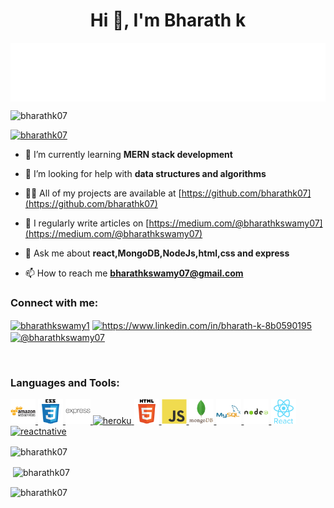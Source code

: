 <h1 align="center">Hi 👋, I'm Bharath k</h1>
<img align="center" src="your_cool_intro.gif" alt="">

<p align="left"> <img src="https://komarev.com/ghpvc/?username=bharathk07&label=Profile%20views&color=0e75b6&style=flat" alt="bharathk07" /> </p>

<p align="left"> <a href="https://github.com/ryo-ma/github-profile-trophy"><img src="https://github-profile-trophy.vercel.app/?username=bharathk07" alt="bharathk07" /></a> </p>

- 🌱 I’m currently learning **MERN stack development**

- 🤝 I’m looking for help with **data structures and algorithms**

- 👨‍💻 All of my projects are available at [https://github.com/bharathk07](https://github.com/bharathk07)

- 📝 I regularly write articles on [https://medium.com/@bharathkswamy07](https://medium.com/@bharathkswamy07)

- 💬 Ask me about **react,MongoDB,NodeJs,html,css and express**

- 📫 How to reach me **bharathkswamy07@gmail.com**

<h3 align="left">Connect with me:</h3>
<p align="left">
<a href="https://twitter.com/bharathkswamy1" target="blank"><img align="center" src="https://raw.githubusercontent.com/rahuldkjain/github-profile-readme-generator/master/src/images/icons/Social/twitter.svg" alt="bharathkswamy1" height="30" width="40" /></a>
<a href="https://www.linkedin.com/in/bharath-k-8b0590195" target="blank"><img align="center" src="https://raw.githubusercontent.com/rahuldkjain/github-profile-readme-generator/master/src/images/icons/Social/linked-in-alt.svg" alt="https://www.linkedin.com/in/bharath-k-8b0590195" height="30" width="40" /></a>
<a href="https://medium.com/@bharathkswamy07" target="blank"><img align="center" src="https://raw.githubusercontent.com/rahuldkjain/github-profile-readme-generator/master/src/images/icons/Social/medium.svg" alt="@bharathkswamy07" height="30" width="40" /></a>

</p>
<img align="center" src="https://activity-graph.herokuapp.com/graph?username=bharathk07&bg_color=ffcfe9&color=9e4c98&line=9e4c98&point=403d3d&area=true&hide_border=true" alt="">


<h3 align="left">Languages and Tools:</h3>
<p align="left"> <a href="https://aws.amazon.com" target="_blank" rel="noreferrer"> <img src="https://raw.githubusercontent.com/devicons/devicon/master/icons/amazonwebservices/amazonwebservices-original-wordmark.svg" alt="aws" width="40" height="40"/> </a> <a href="https://www.w3schools.com/css/" target="_blank" rel="noreferrer"> <img src="https://raw.githubusercontent.com/devicons/devicon/master/icons/css3/css3-original-wordmark.svg" alt="css3" width="40" height="40"/> </a> <a href="https://expressjs.com" target="_blank" rel="noreferrer"> <img src="https://raw.githubusercontent.com/devicons/devicon/master/icons/express/express-original-wordmark.svg" alt="express" width="40" height="40"/> </a> <a href="https://heroku.com" target="_blank" rel="noreferrer"> <img src="https://www.vectorlogo.zone/logos/heroku/heroku-icon.svg" alt="heroku" width="40" height="40"/> </a> <a href="https://www.w3.org/html/" target="_blank" rel="noreferrer"> <img src="https://raw.githubusercontent.com/devicons/devicon/master/icons/html5/html5-original-wordmark.svg" alt="html5" width="40" height="40"/> </a> <a href="https://developer.mozilla.org/en-US/docs/Web/JavaScript" target="_blank" rel="noreferrer"> <img src="https://raw.githubusercontent.com/devicons/devicon/master/icons/javascript/javascript-original.svg" alt="javascript" width="40" height="40"/> </a> <a href="https://www.mongodb.com/" target="_blank" rel="noreferrer"> <img src="https://raw.githubusercontent.com/devicons/devicon/master/icons/mongodb/mongodb-original-wordmark.svg" alt="mongodb" width="40" height="40"/> </a> <a href="https://www.mysql.com/" target="_blank" rel="noreferrer"> <img src="https://raw.githubusercontent.com/devicons/devicon/master/icons/mysql/mysql-original-wordmark.svg" alt="mysql" width="40" height="40"/> </a> <a href="https://nodejs.org" target="_blank" rel="noreferrer"> <img src="https://raw.githubusercontent.com/devicons/devicon/master/icons/nodejs/nodejs-original-wordmark.svg" alt="nodejs" width="40" height="40"/> </a> <a href="https://reactjs.org/" target="_blank" rel="noreferrer"> <img src="https://raw.githubusercontent.com/devicons/devicon/master/icons/react/react-original-wordmark.svg" alt="react" width="40" height="40"/> </a> <a href="https://reactnative.dev/" target="_blank" rel="noreferrer"> <img src="https://reactnative.dev/img/header_logo.svg" alt="reactnative" width="40" height="40"/> </a> </p>

<p><img align="Center" src="https://github-readme-stats.vercel.app/api/top-langs?username=bharathk07&show_icons=true&theme=dark&locale=en&layout=compact" alt="bharathk07" width=500/></p>

<p>&nbsp;<img align="Center" src="https://github-readme-stats.vercel.app/api?username=bharathk07&show_icons=true&theme=dark&locale=en" alt="bharathk07" width=500/></p>

<p><img align="Center" src="https://github-readme-streak-stats.herokuapp.com/?user=bharathk07&theme=dark" alt="bharathk07" width=500/></p>
